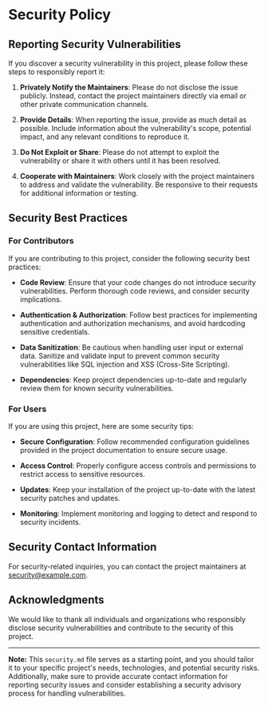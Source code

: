 # Security Policy

## Reporting Security Vulnerabilities

If you discover a security vulnerability in this project, please follow these steps to responsibly report it:

1. **Privately Notify the Maintainers**: Please do not disclose the issue publicly. Instead, contact the project maintainers directly via email or other private communication channels.

2. **Provide Details**: When reporting the issue, provide as much detail as possible. Include information about the vulnerability's scope, potential impact, and any relevant conditions to reproduce it.

3. **Do Not Exploit or Share**: Please do not attempt to exploit the vulnerability or share it with others until it has been resolved.

4. **Cooperate with Maintainers**: Work closely with the project maintainers to address and validate the vulnerability. Be responsive to their requests for additional information or testing.

## Security Best Practices

### For Contributors

If you are contributing to this project, consider the following security best practices:

- **Code Review**: Ensure that your code changes do not introduce security vulnerabilities. Perform thorough code reviews, and consider security implications.

- **Authentication & Authorization**: Follow best practices for implementing authentication and authorization mechanisms, and avoid hardcoding sensitive credentials.

- **Data Sanitization**: Be cautious when handling user input or external data. Sanitize and validate input to prevent common security vulnerabilities like SQL injection and XSS (Cross-Site Scripting).

- **Dependencies**: Keep project dependencies up-to-date and regularly review them for known security vulnerabilities.

### For Users

If you are using this project, here are some security tips:

- **Secure Configuration**: Follow recommended configuration guidelines provided in the project documentation to ensure secure usage.

- **Access Control**: Properly configure access controls and permissions to restrict access to sensitive resources.

- **Updates**: Keep your installation of the project up-to-date with the latest security patches and updates.

- **Monitoring**: Implement monitoring and logging to detect and respond to security incidents.

## Security Contact Information

For security-related inquiries, you can contact the project maintainers at [security@example.com](mailto:security@example.com).

## Acknowledgments

We would like to thank all individuals and organizations who responsibly disclose security vulnerabilities and contribute to the security of this project.

---

**Note:** This `security.md` file serves as a starting point, and you should tailor it to your specific project's needs, technologies, and potential security risks. Additionally, make sure to provide accurate contact information for reporting security issues and consider establishing a security advisory process for handling vulnerabilities.

